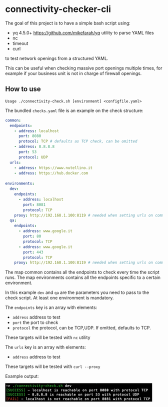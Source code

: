 # connectivity-checker-cli

The goal of this project is to have a simple bash script using:

- yq 4.5.0+ https://github.com/mikefarah/yq utility to parse YAML files
- nc
- timeout
- curl

to test network openings from a structured YAML.

This can be useful when checking massive port openings multiple times, for example if 
your business unit is not in charge of firewall openings.

## How to use

```text
Usage ./connectivity-check.sh [environment] <configfile.yaml>
```

The bundled `checks.yaml` file is an example on the check structure:

```yaml
common:
  endpoints:
    - address: localhost
      port: 8080
      protocol: TCP # defaults as TCP check, can be omitted
    - address: 8.8.8.8
      port: 53
      protocol: UDP
  urls:
    - address: https://www.nutellino.it
    - address: https://hub.docker.com

environments:
  dev:
    endpoints:
      - address: localhost
        port: 8081
        protocol: TCP
    proxy: http://192.168.1.100:8119 # needed when setting urls on common
  qa:
    endpoints:
      - address: www.google.it
        port: 80
        protocol: TCP
      - address: www.google.it
        port: 443
        protocol: TCP
    proxy: http://192.168.1.100:8119 # needed when setting urls on common
```
The map common contains all the endpoints to check every time the script runs.
The map environments contains all the endpoints specific to a certain environment.

In this example `dev` and `qa` are the parameters you need to pass to the check script.
At least one environment is mandatory.

The `endpoints` key is an array with elements:

- `address` address to test
- `port` the port to check
- `protocol` the protocol, can be TCP,UDP. If omitted, defaults to TCP.

These targets will be tested with `nc` utility

The `urls` key is an array with elements:

- `address` address to test

These targets will be tested with `curl --proxy`

Example output:

![Example output](./images/example_output.png)
